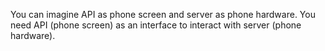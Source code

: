 You can imagine API as phone screen 
and server as phone hardware. You need
API (phone screen) as an interface to 
interact with server (phone hardware).
